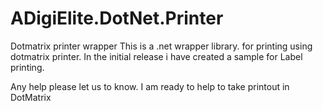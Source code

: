 # ADigiElite.DotNet.Printer
Dotmatrix printer wrapper
This is a .net wrapper library. for printing using dotmatrix printer.
In the initial release i have created a sample for Label printing.


Any help please let us to know. I am ready to help to take printout in DotMatrix
